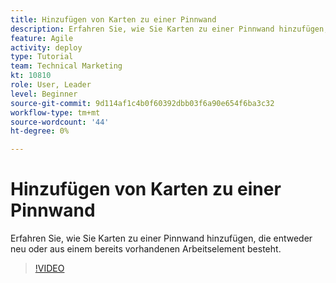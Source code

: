 ```yaml
---
title: Hinzufügen von Karten zu einer Pinnwand
description: Erfahren Sie, wie Sie Karten zu einer Pinnwand hinzufügen, die entweder neu oder aus einem bereits vorhandenen Arbeitselement besteht.
feature: Agile
activity: deploy
type: Tutorial
team: Technical Marketing
kt: 10810
role: User, Leader
level: Beginner
source-git-commit: 9d114af1c4b0f60392dbb03f6a90e654f6ba3c32
workflow-type: tm+mt
source-wordcount: '44'
ht-degree: 0%

---
```


# Hinzufügen von Karten zu einer Pinnwand

Erfahren Sie, wie Sie Karten zu einer Pinnwand hinzufügen, die entweder neu oder aus einem bereits vorhandenen Arbeitselement besteht.

>[!VIDEO](https://video.tv.adobe.com/v/346617)
